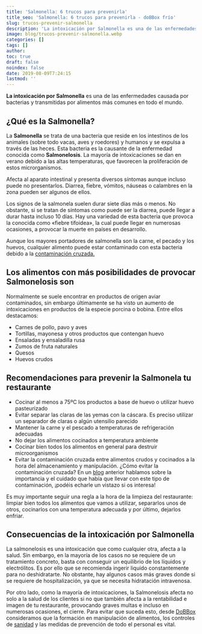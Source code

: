 ```yaml
---
title: 'Salmonella: 6 trucos para prevenirla'
title_seo: 'Salmonella: 6 trucos para prevenirla - doBBox frío'
slug: trucos-prevenir-salmonella
description: 'La intoxicación por Salmonella es una de las enfermedades causada por bacterias y transmitidas por alimentos más comunes en todo el mundo.'
image: blog/trucos-prevenir-salmonella.webp
categories: []
tags: []
author: 
toc: true
draft: false
noindex: false
date: 2019-08-09T7:24:15
lastmod: ''
---
```


**La intoxicación por Salmonella** es una de las enfermedades causada por bacterias y transmitidas por alimentos más comunes en todo el mundo.

## ¿Qué es la Salmonella?

La **Salmonella** se trata de una bacteria que reside en los intestinos de los animales (sobre todo vacas, aves y roedores) y humanos y se expulsa a través de las heces. Esta bacteria es la causante de la enfermedad conocida como **Salmonelosis**. La mayoría de intoxicaciones se dan en verano debido a las altas temperaturas, que favorecen la proliferación de estos microrganismos.

Afecta al aparato intestinal y presenta diversos síntomas aunque incluso puede no presentarlos. Diarrea, fiebre, vómitos, náuseas o calambres en la zona pueden ser algunos de ellos.

Los signos de la salmonela suelen durar siete días más o menos. No obstante, si se tratan de síntomas como puede ser la diarrea, puede llegar a durar hasta incluso 10 días. Hay una variedad de esta bacteria que provoca la conocida como «fiebre tifoidea», la cual puede llegar en numerosas ocasiones, a provocar la muerte en países en desarrollo.

Aunque los mayores portadores de salmonella son la carne, el pecado y los huevos, cualquier alimento puede estar contaminado con esta bacteria debido a la [contaminación cruzada.](/evita-la-contaminacion-cruzada-en-tu-restaurante/)

## Los alimentos con más posibilidades de provocar Salmonelosis son

Normalmente se suele encontrar en productos de origen aviar contaminados, sin embargo últimamente se ha visto un aumento de intoxicaciones en productos de la especie porcina o bobina. Entre ellos destacamos:

- Carnes de pollo, pavo y aves
- Tortillas, mayonesa y otros productos que contengan huevo
- Ensaladas y ensaladilla rusa
- Zumos de fruta naturales
- Quesos
- Huevos crudos

## Recomendaciones para prevenir la Salmonela tu restaurante

- Cocinar al menos a 75ºC los productos a base de huevo o utilizar huevo pasteurizado
- Evitar separar las claras de las yemas con la cáscara. Es preciso utilizar un separador de claras o algún utensilio parecido
- Mantener la carne y el pescado a temperaturas de refrigeración adecuadas
- No dejar los alimentos cocinados a temperatura ambiente
- Cocinar bien todos los alimentos en general para destruir microorganismos
- Evitar la contaminación cruzada entre alimentos crudos y cocinados a la hora del almacenamiento y manipulación. ¿Cómo evitar la contaminación cruzada? En un [blog](/evita-la-contaminacion-cruzada-en-tu-restaurante/) anterior hablamos sobre la importancia y el cuidado que había que llevar con este tipo de contaminación, ¡podéis echarle un vistazo si os interesa!

Es muy importante seguir una regla a la hora de la limpieza del restaurante: limpiar bien todos los alimentos que vamos a utilizar, separarlos unos de otros, cocinarlos con una temperatura adecuada y por último, dejarlos enfriar.

## Consecuencias de la intoxicación por Salmonella

La salmonelosis es una intoxicación que como cualquier otra, afecta a la salud. Sin embargo, en la mayoría de los casos no se requiere de un tratamiento concreto, basta con conseguir un equilibrio de los líquidos y electrólitos. Es por ello que se recomienda ingerir liquido constantemente para no deshidratarte. No obstante, hay algunos casos más graves donde si se requiere de hospitalización, ya que se necesita hidratación intravenosa.

Por otro lado, como la mayoría de intoxicaciones, la Salmonelosis afecta no solo a la salud de los clientes si no que también afecta a la rentabilidad e imagen de tu restaurante, provocando graves multas e incluso en numerosas ocasiones, el cierre. Para evitar que suceda esto, desde [DoBBox](/) consideramos que la formación en manipulación de alimentos, los controles de [sanidad](https://www.mscbs.gob.es/) y las medidas de prevención de todo el personal es vital.